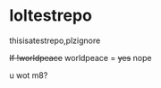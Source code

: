 # loltestrepo

thisisatestrepo,plzignore


~~If !worldpeace~~
  worldpeace = ~~yes~~ nope
  
u wot m8?


